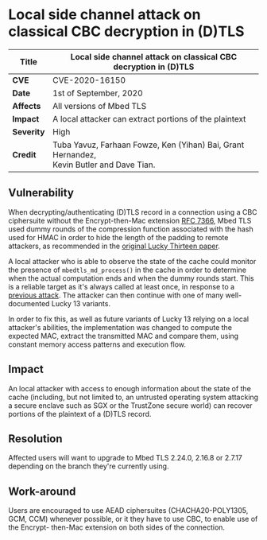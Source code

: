# Local side channel attack on classical CBC decryption in (D)TLS

**Title** |  Local side channel attack on classical CBC decryption in (D)TLS
---|---
**CVE** |  CVE-2020-16150
**Date** |  1st of September, 2020
**Affects** |  All versions of Mbed TLS
**Impact** |  A local attacker can extract portions of the plaintext
**Severity** |  High
**Credit** |  Tuba Yavuz, Farhaan Fowze, Ken (Yihan) Bai, Grant Hernandez,<br>Kevin Butler and Dave Tian.

## Vulnerability

When decrypting/authenticating (D)TLS record in a connection using a CBC
ciphersuite without the Encrypt-then-Mac extension [RFC
7366](https://tools.ietf.org/html/rfc7366), Mbed TLS used dummy rounds of the
compression function associated with the hash used for HMAC in order to hide
the length of the padding to remote attackers, as recommended in the [original
Lucky Thirteen paper](http://www.isg.rhul.ac.uk/tls/TLStiming.pdf).

A local attacker who is able to observe the state of the cache could monitor
the presence of `mbedtls_md_process()` in the cache in order to determine when
the actual computation ends and when the dummy rounds start. This is a
reliable target as it's always called at least once, in response to a
[previous
attack](http://citeseerx.ist.psu.edu/viewdoc/download?doi=10.1.1.700.1952&rep=rep1&type=pdf).
The attacker can then continue with one of many well-documented Lucky 13
variants.

In order to fix this, as well as future variants of Lucky 13 relying on a
local attacker's abilities, the implementation was changed to compute the
expected MAC, extract the transmitted MAC and compare them, using constant
memory access patterns and execution flow.

## Impact

An local attacker with access to enough information about the state of the
cache (including, but not limited to, an untrusted operating system attacking
a secure enclave such as SGX or the TrustZone secure world) can recover
portions of the plaintext of a (D)TLS record.

## Resolution

Affected users will want to upgrade to Mbed TLS 2.24.0, 2.16.8 or 2.7.17
depending on the branch they're currently using.

## Work-around

Users are encouraged to use AEAD ciphersuites (CHACHA20-POLY1305, GCM, CCM)
whenever possible, or it they have to use CBC, to enable use of the Encrypt-
then-Mac extension on both sides of the connection.
